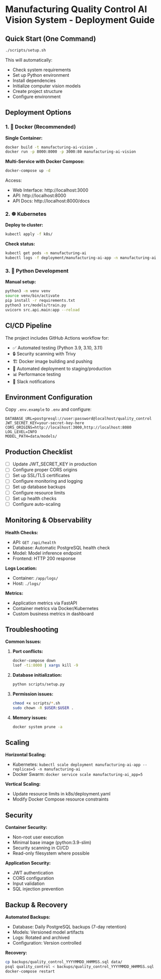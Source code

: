 # Manufacturing Quality Control AI Vision System - Deployment Guide

## Quick Start (One Command)

```bash
./scripts/setup.sh
```

This will automatically:
- Check system requirements
- Set up Python environment
- Install dependencies
- Initialize computer vision models
- Create project structure
- Configure environment

## Deployment Options

### 1. 🐳 Docker (Recommended)

**Single Container:**
```bash
docker build -t manufacturing-ai-vision .
docker run -p 8000:8000 -p 3000:80 manufacturing-ai-vision
```

**Multi-Service with Docker Compose:**
```bash
docker-compose up -d
```

Access:
- Web Interface: http://localhost:3000
- API: http://localhost:8000
- API Docs: http://localhost:8000/docs

### 2. ☸️ Kubernetes

**Deploy to cluster:**
```bash
kubectl apply -f k8s/
```

**Check status:**
```bash
kubectl get pods -n manufacturing-ai
kubectl logs -f deployment/manufacturing-ai-app -n manufacturing-ai
```

### 3. 🐍 Python Development

**Manual setup:**
```bash
python3 -m venv venv
source venv/bin/activate
pip install -r requirements.txt
python3 src/models/train.py
uvicorn src.api.main:app --reload
```

## CI/CD Pipeline

The project includes GitHub Actions workflow for:
- ✅ Automated testing (Python 3.9, 3.10, 3.11)
- 🔒 Security scanning with Trivy
- 🏗️ Docker image building and pushing
- 🚀 Automated deployment to staging/production
- 📊 Performance testing
- 📢 Slack notifications

## Environment Configuration

Copy `.env.example` to `.env` and configure:

```env
DATABASE_URL=postgresql://user:password@localhost/quality_control
JWT_SECRET_KEY=your-secret-key-here
CORS_ORIGINS=http://localhost:3000,http://localhost:8080
LOG_LEVEL=INFO
MODEL_PATH=data/models/
```

## Production Checklist

- [ ] Update JWT_SECRET_KEY in production
- [ ] Configure proper CORS origins
- [ ] Set up SSL/TLS certificates
- [ ] Configure monitoring and logging
- [ ] Set up database backups
- [ ] Configure resource limits
- [ ] Set up health checks
- [ ] Configure auto-scaling

## Monitoring & Observability

**Health Checks:**
- API: `GET /api/health`
- Database: Automatic PostgreSQL health check
- Model: Model inference endpoint
- Frontend: HTTP 200 response

**Logs Location:**
- Container: `/app/logs/`
- Host: `./logs/`

**Metrics:**
- Application metrics via FastAPI
- Container metrics via Docker/Kubernetes
- Custom business metrics in dashboard

## Troubleshooting

**Common Issues:**

1. **Port conflicts:**
   ```bash
   docker-compose down
   lsof -ti:8000 | xargs kill -9
   ```

2. **Database initialization:**
   ```bash
   python scripts/setup.py
   ```

3. **Permission issues:**
   ```bash
   chmod +x scripts/*.sh
   sudo chown -R $USER:$USER .
   ```

4. **Memory issues:**
   ```bash
   docker system prune -a
   ```

## Scaling

**Horizontal Scaling:**
- Kubernetes: `kubectl scale deployment manufacturing-ai-app --replicas=5 -n manufacturing-ai`
- Docker Swarm: `docker service scale manufacturing-ai_app=5`

**Vertical Scaling:**
- Update resource limits in k8s/deployment.yaml
- Modify Docker Compose resource constraints

## Security

**Container Security:**
- Non-root user execution
- Minimal base image (python:3.9-slim)
- Security scanning in CI/CD
- Read-only filesystem where possible

**Application Security:**
- JWT authentication
- CORS configuration
- Input validation
- SQL injection prevention

## Backup & Recovery

**Automated Backups:**
- Database: Daily PostgreSQL backups (7-day retention)
- Models: Versioned model artifacts
- Logs: Rotated and archived
- Configuration: Version controlled

**Recovery:**
```bash
cp backups/quality_control_YYYYMMDD_HHMMSS.sql data/
psql quality_control < backups/quality_control_YYYYMMDD_HHMMSS.sql
docker-compose restart
```
